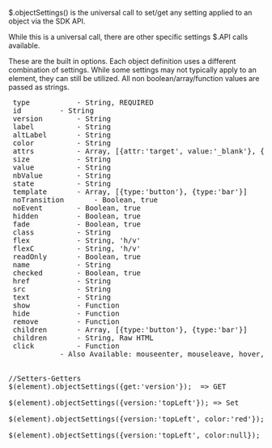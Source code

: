 <p>$.objectSettings() is the universal call to set/get any setting applied to an object via the SDK API.</p>

<p>While this is a universal call, there are other specific settings $.API calls available.</p>

<p>These are the built in options.  Each object definition uses a different combination of settings.  While some settings may not typically apply to an element, they can still be utilized.  All non boolean/array/function values are passed as strings.</p>

<pre>
 type			- String, REQUIRED
 id			- String
 version		- String
 label			- String
 altLabel		- String
 color			- String
 attrs			- Array, [{attr:'target', value:'_blank'}, {attr:'data-linkto', value:'.content'}]
 size			- String
 value			- String
 nbValue		- String
 state			- String
 template		- Array, [{type:'button'}, {type:'bar'}]
 noTransition		- Boolean, true
 noEvent		- Boolean, true
 hidden			- Boolean, true
 fade			- Boolean, true			
 class			- String
 flex			- String, 'h/v'
 flexC			- String, 'h/v'
 readOnly		- Boolean, true
 name			- String
 checked		- Boolean, true
 href			- String
 src			- String
 text			- String
 show			- Function
 hide			- Function
 remove			- Function
 children		- Array, [{type:'button'}, {type:'bar'}]
 children		- String, Raw HTML
 click			- Function
 			- Also Available: mouseenter, mouseleave, hover, mousedown, mouseup, tap, singleTap, doubleTap, longTap, swipe, swipeLeft, swipeRight, swipeUp, swipeDown


//Setters-Getters
$(element).objectSettings({get:'version'});  => GET 

$(element).objectSettings({version:'topLeft'}); => Set

$(element).objectSettings({version:'topLeft', color:'red'}); => Set multiple

$(element).objectSettings({version:'topLeft', color:null}); => Remove

</pre>